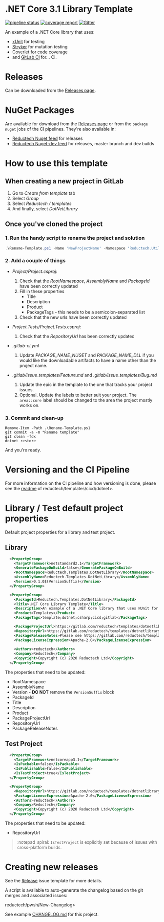 # .NET Core 3.1 Library Template

[![pipeline status](https://gitlab.com/reductech/templates/dotnetlibrary/badges/master/pipeline.svg)](https://gitlab.com/reductech/templates/dotnetlibrary/-/commits/master)
[![coverage report](https://gitlab.com/reductech/templates/dotnetlibrary/badges/master/coverage.svg)](https://gitlab.com/reductech/templates/dotnetlibrary/-/commits/master)
[![Gitter](https://badges.gitter.im/reductech/dotnetlibrary.svg)](https://gitter.im/reductech/dotnetlibrary?utm_source=badge&utm_medium=badge&utm_campaign=pr-badge)

An example of a .NET Core library that uses:

- [xUnit](https://xunit.github.io/) for testing
- [Stryker](https://stryker-mutator.io/) for mutation testing
- [Coverlet](https://github.com/tonerdo/coverlet) for code coverage
- and [GitLab CI](https://docs.gitlab.com/ee/ci/README.html) for... CI.

# Releases

Can be downloaded from the [Releases page](https://gitlab.com/reductech/templates/dotnetlibrary/-/releases).

# NuGet Packages

Are available for download from the [Releases page](https://gitlab.com/reductech/templates/dotnetlibrary/-/releases)
or from the `package nuget` jobs of the CI pipelines. They're also available in:

- [Reductech Nuget feed](https://gitlab.com/reductech/nuget/-/packages) for releases
- [Reductech Nuget-dev feed](https://gitlab.com/reductech/nuget-dev/-/packages) for releases, master branch and dev builds

# How to use this template

## When creating a new project in GitLab

1. Go to *Create from template* tab
2. Select *Group*
3. Select *Reductech / templates*
4. And finally, select *DotNetLibrary*

## Once you've cloned the project

### 1. Run the handy script to rename the project and solution

```powershell
.\Rename-Template.ps1 -Name 'NewProjectName' -Namespace 'Reductech.Utilities'
```

### 2. Add a couple of things

- *Project/Project.csproj*:
   1. Check that the *RootNamespace*, *AssemblyName* and *PackageId* have been correctly updated
   2. Fill in these properties
      - Title
      - Description
      - Product
      - PackageTags - this needs to be a semicolon-separated list
   3. Check that the new urls have been correctly updated

- *Project.Tests/Project.Tests.csproj*:
   1. Check that the *RepositoryUrl* has been correctly updated

- *.gitlab-ci.yml*
   1. Update *PACKAGE_NAME_NUGET* and *PACKAGE_NAME_DLL* if you would like
   the downloadable artifacts to have a name other than the project name.

- *.gitlab/issue_templates/Feature.md* and *.gitlab/issue_templates/Bug.md*
   1. Update the epic in the template to the one that tracks your project issues.
   2. Optional. Update the labels to better suit your project.
   The `area::core` label should be changed to the area the project mostly works on.

### 3. Commit and clean-up

```
Remove-Item -Path .\Rename-Template.ps1
git commit -a -m "Rename template"
git clean -fdx
dotnet restore
```

And you're ready.

# Versioning and the CI Pipeline

For more information on the CI pipeline and how versioning is done,
please see the [readme](https://gitlab.com/reductech/templates/cicd/dotnet/-/blob/master/README.md)
of reductech/templates/cicd/dotnet>.

# Library / Test default project properties

Default project properties for a library and test project.

## Library

```xml
  <PropertyGroup>
    <TargetFramework>netstandard2.1</TargetFramework>
    <GeneratePackageOnBuild>false</GeneratePackageOnBuild>
    <RootNamespace>Reductech.Templates.DotNetLibrary</RootNamespace>
    <AssemblyName>Reductech.Templates.DotNetLibrary</AssemblyName>
    <Version>0.1.0$(VersionSuffix)</Version>
  </PropertyGroup>

  <PropertyGroup>
    <PackageId>Reductech.Templates.DotNetLibrary</PackageId>
    <Title>.NET Core Library Template</Title>
    <Description>An example of a .NET Core library that uses NUnit for testing, Coverlet for code coverage, and GitLab CI.</Description>
    <Product>Templates</Product>
    <PackageTags>template;dotnet;csharp;cicd;gitlab</PackageTags>

    <PackageProjectUrl>https://gitlab.com/reductech/templates/dotnetlibrary</PackageProjectUrl>
    <RepositoryUrl>https://gitlab.com/reductech/templates/dotnetlibrary</RepositoryUrl>
    <PackageReleaseNotes>Please see https://gitlab.com/reductech/templates/dotnetlibrary/-/releases</PackageReleaseNotes>
    <PackageLicenseExpression>Apache-2.0</PackageLicenseExpression>
    
    <Authors>reductech</Authors>
    <Company>Reductech</Company>
    <Copyright>Copyright (c) 2020 Reductech Ltd</Copyright>
  </PropertyGroup>
```

The properties that need to be updated:

- RootNamespace
- AssemblyName
- Version - **DO NOT** remove the `VersionSuffix` block
- PackageId
- Title
- Description
- Product
- PackageProjectUrl
- RepositoryUrl
- PackageReleaseNotes

## Test Project

```xml
  <PropertyGroup>
    <TargetFramework>netcoreapp3.1</TargetFramework>
    <IsPackable>false</IsPackable>
    <IsPublishable>false</IsPublishable>
    <IsTestProject>true</IsTestProject>
  </PropertyGroup>

  <PropertyGroup>
    <RepositoryUrl>https://gitlab.com/reductech/templates/dotnetlibrary</RepositoryUrl>
    <PackageLicenseExpression>Apache-2.0</PackageLicenseExpression>
    <Authors>reductech</Authors>
    <Company>Reductech</Company>
    <Copyright>Copyright (c) 2020 Reductech Ltd</Copyright>
  </PropertyGroup>
```

The properties that need to be updated:

- RepositoryUrl

> :notepad_spiral: `IsTestProject` is explicitly set because of issues with cross-platform builds.

# Creating new releases

See the [Release](.gitlab/issue_templates/Release.md) issue template for more details.

A script is available to auto-generate the changelog based on
the git merges and associated issues:

reductech/pwsh/New-Changelog>

See example [CHANGELOG.md](CHANGELOG.md) for this project.
